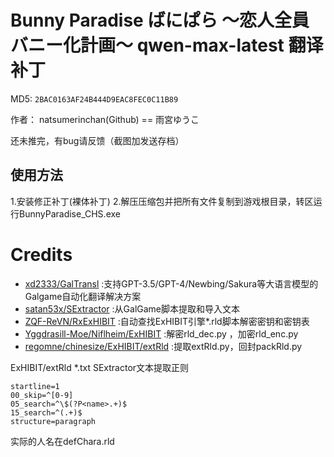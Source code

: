 # Bunny Paradise ばにぱら ～恋人全員バニー化計画～ qwen-max-latest 翻译补丁

MD5: `2BAC0163AF24B444D9EAC8FEC0C11B89`

作者： natsumerinchan(Github) == 雨宮ゆうこ

还未推完，有bug请反馈（截图加发送存档）

## 使用方法
1.安装修正补丁(裸体补丁)
2.解压压缩包并把所有文件复制到游戏根目录，转区运行BunnyParadise_CHS.exe

# Credits

- [xd2333/GalTransl](https://github.com/xd2333/GalTransl.git) :支持GPT-3.5/GPT-4/Newbing/Sakura等大语言模型的Galgame自动化翻译解决方案
- [satan53x/SExtractor](https://github.com/satan53x/SExtractor.git) :从GalGame脚本提取和导入文本
- [ZQF-ReVN/RxExHIBIT](https://github.com/ZQF-ReVN/RxExHIBIT) :自动查找ExHIBIT引擎*.rld脚本解密密钥和密钥表
- [Yggdrasill-Moe/Niflheim/ExHIBIT](https://github.com/Yggdrasill-Moe/Niflheim/tree/master/ExHIBIT) :解密rld_dec.py ，加密rld_enc.py
- [regomne/chinesize/ExHIBIT/extRld](https://github.com/regomne/chinesize/tree/master/ExHIBIT/extRld) :提取extRld.py，回封packRld.py

ExHIBIT/extRld *.txt SExtractor文本提取正则
```
startline=1
00_skip=^[0-9]
05_search=^\$(?P<name>.+)$
15_search=^(.+)$
structure=paragraph
```
实际的人名在defChara.rld
